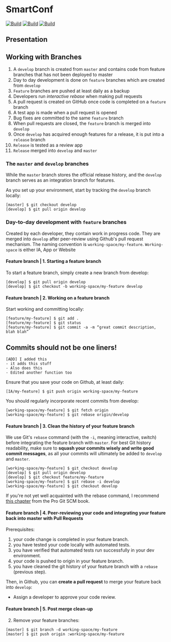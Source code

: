 # SmartConf

[![Build](https://github.com/MatiCG/SmartConf/workflows/Docker%20Image%20CI/badge.svg)](https://github.com/MatiCG/SmartConf/actions?workflow=Docker+Image+CI) [![Build](https://github.com/MatiCG/SmartConf/workflows/Kotlin%20CI/badge.svg)](https://github.com/MatiCG/SmartConf/actions?workflow=Kotlin+CI) [![Build](https://github.com/MatiCG/SmartConf/workflows/Python%20CI/badge.svg)](https://github.com/MatiCG/SmartConf/actions?workflow=Python+CI)

## Presentation

## Working with Branches

1.  A `develop` branch is created from `master` and contains code from feature branches that has not been deployed to master
2.  Day to day development is done on `feature` branches which are created from `develop` 
3.  `Feature` branches are pushed at least daily as a backup
4.  Developers run *interactive rebase* when making pull requests
5.  A pull request is created on GitHub once code is completed on a `feature` branch
6.  A test app is made when a pull request is opened
7.  Bug fixes are committed to the same `feature` branch
8.  When pull requests are closed, the `feature` branch is merged into `develop`
9.  Once `develop` has acquired enough features for a release, it is put into a `release` branch
10.  `Release` is tested as a review app
11.  `Release` merged into `develop` and `master`


### The `master` and `develop` branches
While the `master` branch stores the official release history, and the `develop` branch serves as an integration branch for features.

As you set up your environment, start by tracking the `develop` branch locally:
```
[master] $ git checkout develop
[develop] $ git pull origin develop
```

### Day-to-day development with `feature` branches
Created by each developer, they contain work in progress code. They are merged into `develop` after peer-review using Github's pull request mechanism. The naming convention is `working-space/my-feature`. `Working-space` is either IA, App or Website

#### Feature branch | 1. Starting a feature branch
To start a feature branch, simply create a new branch from develop:
```
[develop] $ git pull origin develop
[develop] $ git checkout -b working-space/my-feature develop
```

#### Feature branch | 2. Working on a feature branch
Start working and committing locally:
```
[feature/my-feature] $ git add .
[feature/my-feature] $ git status
[feature/my-feature] $ git commit -a -m “great commit description, blah blah”
```
## Commits should not be one liners!
```
[ADD] I added this
- it adds this stuff
- Also does this
- Edited another function too
```
Ensure that you save your code on Github, at least daily:
```
[IA/my-feature] $ git push origin working-space/my-feature
```
You should regularly incorporate recent commits from develop:
```
[working-space/my-feature] $ git fetch origin
[working-space/my-feature] $ git rebase origin/develop
```

#### Feature branch | 3. Clean the history of your feature branch
We use Git's `rebase` command (with the `-i`, meaning interactive, switch) before integrating the feature branch with `master`.
For best Git history readability, make sure to **squash your commits wisely and write good commit messages**, as all your commits will ultimately be added to `develop` and `master`.
```
[working-space/my-feature] $ git checkout develop
[develop] $ git pull origin develop
[develop] $ git checkout feature/my-feature
[working-space/my-feature] $ git rebase -i develop
[working-space/my-feature] $ git checkout develop
```

If you're not yet well acquainted with the rebase command, I recommend [this chapter](https://git-scm.com/book/en/v2/Git-Tools-Rewriting-History) from the Pro Git SCM book.


#### Feature branch | 4. Peer-reviewing your code and integrating your feature back into master with Pull Requests
Prerequisites:
1. your code change is completed in your feature branch.
2. you have tested your code locally with automated tests.
3. you have verified that automated tests run successfully in your dev environment.
4. your code is pushed to origin in your feature branch.
5. you have cleaned the git history of your feature branch with a `rebase` (previous step).

Then, in Github, you can **create a  pull request** to merge your feature back into `develop`:
- Assign a developer to approve your code review.

#### Feature branch | 5. Post merge clean-up
2. Remove your feature branches:
```
[master] $ git branch -d working-space/my-feature
[master] $ git push origin :working-space/my-feature

